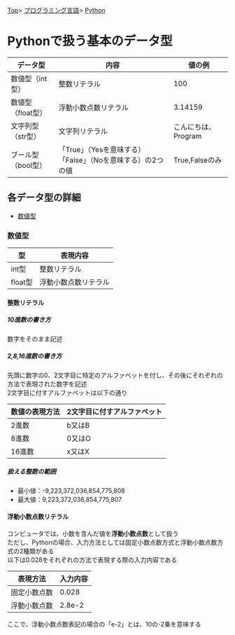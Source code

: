 [Top](../../../index.md)\>
[プログラミング言語](../../pgl.md)\>
[Python](../language_0003.md)

# Pythonで扱う基本のデータ型

|データ型|内容|値の例|
----|----|----
|数値型（int型）|整数リテラル|100|
|数値型（float型）|浮動小数点数リテラル|3.14159|
|文字列型（str型）|文字列リテラル|こんにちは、Program|
|ブール型（bool型）|「True」（Yesを意味する）「False」（Noを意味する）の2つの値|True,Falseのみ|

## 各データ型の詳細

+ [数値型](#数値型)

<!-- + [文字列リテラル](#文字列リテラル) -->

<!-- + [コメント](#コメント)
+ [真偽リテラル](#真偽リテラル)
+ [特殊リテラル「None」](#特殊リテラルNone) -->

### 数値型

|型|表現内容|
----|----
|int型|整数リテラル|
|float型|浮動小数点数リテラル|

#### 整数リテラル

##### 10進数の書き方

数字をそのまま記述

##### 2,8,16進数の書き方

先頭に数字の0、2文字目に特定のアルファベットを付し、その後にそれぞれの方法で表現された数字を記述  
2文字目に付すアルファベットは以下の通り

|数値の表現方法|2文字目に付すアルファベット|
----|----
|2進数|b又はB|
|8進数|0又はO|
|16進数|x又はX|

##### 扱える整数の範囲

+ 最小値：-9,223,372,036,854,775,808
+ 最大値：9,223,372,036,854,775,807

#### 浮動小数点数リテラル

コンピュータでは、小数を含んだ値を**浮動小数点数**として扱う  
ただし、Pythonの場合、入力方法としては固定小数点数方式と浮動小数点数方式の2種類がある  
以下は0.028をそれぞれの方法で表現する際の入力内容である

|表現方法|入力内容|
----|----
|固定小数点数|0.028|
|浮動小数点数|2.8e-2|

ここで、浮動小数点数表記の場合の「e-2」とは、10の-2乗を意味する

<!-- ### 文字列リテラル -->

<!-- ### コメント

### 真偽リテラル

### 特殊リテラル「None」 -->